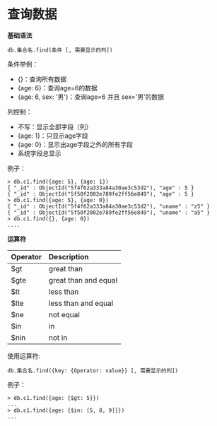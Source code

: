# 查询数据

**基础语法**

```
db.集合名.find(条件 [, 需要显示的列])
```

条件举例：

- {}：查询所有数据
- {age: 6}：查询age=6的数据
- {age: 6, sex: '男'}：查询age=6 并且 sex='男'的数据

列控制：

- 不写：显示全部字段（列）
- {age: 1}：只显示age字段
- {age: 0}：显示出age字段之外的所有字段
- 系统字段总显示

例子：

```
> db.c1.find({age: 5}, {age: 1})
{ "_id" : ObjectId("5f4f62a333a84a30ae3c53d2"), "age" : 5 }
{ "_id" : ObjectId("5f50f2002e789fe2ff56e849"), "age" : 5 }
> db.c1.find({age: 5}, {age: 0})
{ "_id" : ObjectId("5f4f62a333a84a30ae3c53d2"), "uname" : "z5" }
{ "_id" : ObjectId("5f50f2002e789fe2ff56e849"), "uname" : "a5" }
> db.c1.find({}, {age: 0})
....
```

**运算符**

| Operator | Description          |
|:-------- |:-------------------- |
| $gt      | great than           |
| $gte     | great than and equal |
| $lt      | less than            |
| $lte     | less than and equal  |
| $ne      | not equal            |
| $in      | in                   |
| $nin     | not in               |

使用运算符:

```
db.集合名.find({key: {Operator: value}} [, 需要显示的列])
```

例子：

```
> db.c1.find({age: {$gt: 5}})
...
> db.c1.find({age: {$in: [5, 8, 9]}})
...
```
